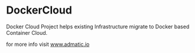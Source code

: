 DockerCloud
===========

Docker Cloud Project helps existing Infrastructure migrate to Docker based Container Cloud.

for more info visit www.admatic.io
